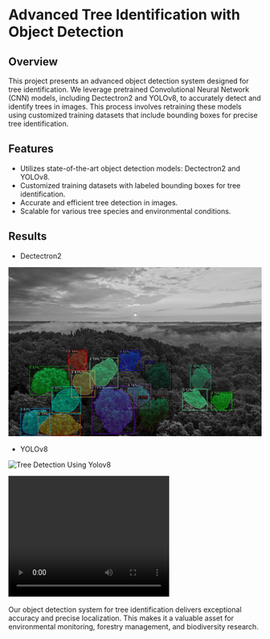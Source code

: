 # Advanced Tree Identification with Object Detection

## Overview

This project presents an advanced object detection system designed for tree identification. We leverage pretrained Convolutional Neural Network (CNN) models, including Dectectron2 and YOLOv8, to accurately detect and identify trees in images. This process involves retraining these models using customized training datasets that include bounding boxes for precise tree identification.

## Features

- Utilizes state-of-the-art object detection models: Dectectron2 and YOLOv8.
- Customized training datasets with labeled bounding boxes for tree identification.
- Accurate and efficient tree detection in images.
- Scalable for various tree species and environmental conditions.

## Results 

- Dectectron2

![Tree Detection](output/dectectron2.png)

- YOLOv8

![Tree Detection Using Yolov8](output/yolo.png)


<video width="320" height="240" controls>
  <source src="output/yolov8_video.mp4" type="video/mp4">
  Your browser does not support the video tag.
</video>

Our object detection system for tree identification delivers exceptional accuracy and precise localization. This makes it a valuable asset for environmental monitoring, forestry management, and biodiversity research.



